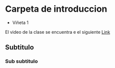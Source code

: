 # Carpeta de introduccion
* Viñeta 1

El video de la clase se encuentra e el siguiente [Link](https://github.com/AFIF-UG/Introduccion_a_Python-Curso_Online/blob/main/Carpeta_DavidSuperSaiyajinFase100/Untitled1.ipynb)

## Subtitulo

### Sub subtitulo
